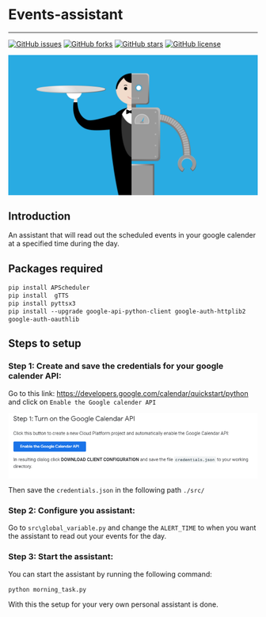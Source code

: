 # Events-assistant
<hr/>

[![GitHub issues](https://img.shields.io/github/issues/PraveenKumarSridhar/Events-assistant?style=for-the-badge)](https://github.com/PraveenKumarSridhar/Events-assistant/issues)
[![GitHub forks](https://img.shields.io/github/forks/PraveenKumarSridhar/Events-assistant?style=for-the-badge)](https://github.com/PraveenKumarSridhar/Events-assistant/network)
[![GitHub stars](https://img.shields.io/github/stars/PraveenKumarSridhar/Events-assistant?style=for-the-badge)](https://github.com/PraveenKumarSridhar/Events-assistant/stargazers)
[![GitHub license](https://img.shields.io/github/license/PraveenKumarSridhar/Events-assistant)](https://github.com/PraveenKumarSridhar/Events-assistant/blob/main/LICENSE)

<img align="center" alt="robo assistant" src="https://raw.githubusercontent.com/PraveenKumarSridhar/Events-assistant/main/assets/robo-assistant.png" />

## Introduction 
An assistant that will read out the scheduled events in your google calender at a specified time during the day.

## Packages required
```
pip install APScheduler
pip install  gTTS
pip install pyttsx3
pip install --upgrade google-api-python-client google-auth-httplib2 google-auth-oauthlib
```

## Steps to setup
### Step 1: Create and save the credentials for your google calender API:
Go to this link:
https://developers.google.com/calendar/quickstart/python
and click on `Enable the Google calender API`

<img align="center" alt="enable api" src="https://raw.githubusercontent.com/PraveenKumarSridhar/Events-assistant/main/assets/enable_google_calender.PNG" />

<br/>

Then save the `credentials.json` in the following path `./src/`

### Step 2: Configure you assistant:

Go to `src\global_variable.py` and change the `ALERT_TIME` to when you want the assistant to read out your events for the day.

### Step 3: Start the assistant:

You can start the assistant by running the following command:
```
python morning_task.py
```

With this the setup for your very own personal assistant is done.
